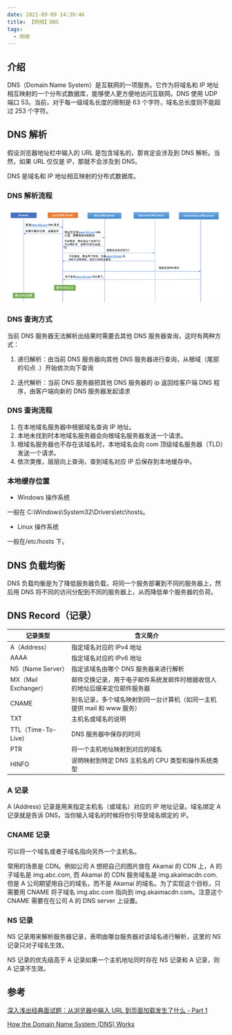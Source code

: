 ```yaml
---
date: 2021-09-09 14:39:46
title: 【网络】DNS
tags:
  - 网络
---
```


## 介绍

DNS（Domain Name System）是互联网的一项服务。它作为将域名和 IP 地址相互映射的一个分布式数据库，能够使人更方便地访问互联网。DNS 使用 UDP 端口 53。当前，对于每一级域名长度的限制是 63 个字符，域名总长度则不能超过 253 个字符。

## DNS 解析

假设浏览器地址栏中输入的 URL 是包含域名的，那肯定会涉及到 DNS 解析。当然，如果 URL 仅仅是 IP，那就不会涉及到 DNS。

DNS 是域名和 IP 地址相互映射的分布式数据库。

### DNS 解析流程

![DNS解析流程](/images/DNS解析流程.png)

### DNS 查询方式

当前 DNS 服务器无法解析出结果时需要去其他 DNS 服务器查询，这时有两种方式：

1. 递归解析：由当前 DNS 服务器向其他 DNS 服务器进行查询，从根域（尾部的句点 .）开始依次向下查询

2. 迭代解析：当前 DNS 服务器把其他 DNS 服务器的 ip 返回给客户端 DNS 程序，由客户端向新的 DNS 服务器发起请求

### DNS 查询流程

1. 在本地域名服务器中根据域名查询 IP 地址。
2. 本地未找到时本地域名服务器会向根域名服务器发送一个请求。
3. 根域名服务器也不存在该域名时，本地域名会向 com 顶级域名服务器（TLD）发送一个请求。
4. 依次类推，层层向上查询，查到域名对应 IP 后保存到本地缓存中。

### 本地缓存位置

- Windows 操作系统

一般在 C:\Windows\System32\Drivers\etc\hosts。

- Linux 操作系统

一般在/etc/hosts 下。

## DNS 负载均衡

DNS 负载均衡是为了降低服务器负载，将同一个服务部署到不同的服务器上，然后用 DNS 将不同的访问分配到不同的服务器上，从而降低单个服务器的负荷。

## DNS Record（记录）

| 记录类型             | 含义简介                                                                   |
| -------------------- | -------------------------------------------------------------------------- |
| A（Address）         | 指定域名对应的 IPv4 地址                                                   |
| AAAA                 | 指定域名对应的 IPv6 地址                                                   |
| NS（Name Server）    | 指定该域名由哪个 DNS 服务器来进行解析                                      |
| MX（Mail Exchanger） | 邮件交换记录，用于电子邮件系统发邮件时根据收信人的地址后缀来定位邮件服务器 |
| CNAME                | 别名记录，多个域名映射到同一台计算机（如同一主机提供 mail 和 www 服务）    |
| TXT                  | 主机名或域名的说明                                                         |
| TTL（Time-To-Live）  | DNS 服务器中保存的时间                                                     |
| PTR                  | 将一个主机地址映射到对应的域名                                             |
| HINFO                | 说明映射到特定 DNS 主机名的 CPU 类型和操作系统类型                         |

### A 记录

A (Address) 记录是用来指定主机名（或域名）对应的 IP 地址记录。域名绑定 A 记录就是告诉 DNS，当你输入域名的时候将你引导至域名绑定的 IP。

### CNAME 记录

可以将一个域名或者子域名指向另外一个主机名。

常用的场景是 CDN。例如公司 A 想把自己的图片放在 Akamai 的 CDN 上，A 的子域名是 img.abc.com, 而 Akamai 的 CDN 服务域名是 img.akaimacdn.com. 但是 A 公司期望用自己的域名，而不是 Akamai 的域名。为了实现这个目标，只需要用 CNAME 将子域名 img.abc.com 指向到 img.akaimacdn.com。注意这个 CNAME 需要在在公司 A 的 DNS server 上设置。

### NS 记录

NS 记录用来解析服务器记录，表明由哪台服务器对该域名进行解析，这里的 NS 记录只对子域名生效。

NS 记录的优先级高于 A 记录如果一个主机地址同时存在 NS 记录和 A 记录，则 A 记录不生效。

## 参考

[深入浅出经典面试题：从浏览器中输入 URL 到页面加载发生了什么 - Part 1](https://www.cnblogs.com/confach/p/10050013.html)

[How the Domain Name System (DNS) Works](https://www.verisign.com/en_US/website-presence/online/how-dns-works/index.xhtml)